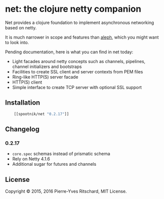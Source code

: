 net: the clojure netty companion
================================

Net provides a clojure foundation to implement asynchronous
networking based on netty.

It is much narrower in scope and features than [aleph](https://github.com/ztellman/aleph), which you might
want to look into.

Pending documentation, here is what you can find in net today:

- Light facades around netty concepts such as channels, pipelines, channel initializers and bootstraps
- Facilities to create SSL client and server contexts from PEM files
- Ring-like HTTP(S) server facade
- HTTP(S) client
- Simple interface to create TCP server with optional SSL support

## Installation

```clojure
    [[spootnik/net "0.2.17"]]
```

## Changelog

### 0.2.17

- `core.spec` schemas instead of prismatic schema
- Rely on Netty 4.1.6
- Additional sugar for futures and channels

## License

Copyright © 2015, 2016 Pierre-Yves Ritschard, MIT License.
